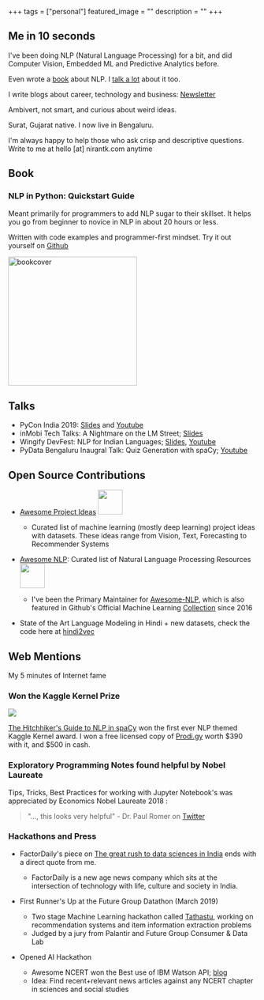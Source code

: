 +++
tags = ["personal"]
featured_image = ""
description = ""
+++

## Me in 10 seconds

I've been doing NLP (Natural Language Processing) for a bit, and did Computer Vision, Embedded ML and Predictive Analytics before. 

Even wrote a [book](#book) about NLP. I [talk a lot](#talks) about it too.

I write blogs about career, technology and business: [Newsletter](https://niranting.substack.com)

Ambivert, not smart, and curious about weird ideas.

Surat, Gujarat native. I now live in Bengaluru. 

I'm always happy to help those who ask crisp and descriptive questions. Write to me at hello [at] nirantk.com anytime

## Book
### NLP in Python: Quickstart Guide

Meant primarily for programmers to add NLP sugar to their skillset. It helps you go from beginner to novice in NLP in about 20 hours or less.

Written with code examples and programmer-first mindset. Try it out yourself on [Github](https://github.com/NirantK/nlp-python-deep-learning)

[<img src="https://images-eu.ssl-images-amazon.com/images/I/41uaueSqtUL._SX260_.jpg" alt="bookcover" style="width:261px;"/>](https://www.amazon.in/dp/B07L3PLQS1)

## Talks
* PyCon India 2019: [Slides](http://bit.ly/pycon2019talk) and [Youtube](https://youtu.be/UM56FDjSx9g)
* inMobi Tech Talks: A Nightmare on the LM Street; [Slides](http://bit.ly/nirant-talk-inmobi)
* Wingify DevFest: NLP for Indian Languages; [Slides](http://bit.ly/nirant-talk-1), [Youtube](https://www.youtube.com/watch?v=WiqV2W7tNc8) 
* PyData Bengaluru Inaugral Talk: Quiz Generation with spaCy; [Youtube](https://www.youtube.com/watch?v=lsIXsnmICOM)

## Open Source Contributions 

* [Awesome Project Ideas](https://github.com/NirantK/awesome-project-ideas) <img src="https://img.shields.io/github/stars/NirantK/awesome-project-ideas?style=flat" style="width:50px;display: inline-block;"/>	
	* Curated list of machine learning (mostly deep learning) project ideas with datasets. These ideas range from Vision, Text, Forecasting to Recommender Systems

* [Awesome NLP](https://github.com/keon/awesome-nlp): Curated list of Natural Language Processing Resources <img src="https://img.shields.io/github/stars/keon/awesome-nlp?style=flat" style="width:50px;display: inline-block;"/>
	* I've been the Primary Maintainer for [Awesome-NLP](https://github.com/keon/awesome-nlp), which is also featured in Github's Official Machine Learning [Collection](https://github.com/collections/machine-learning) since 2016

* State of the Art Language Modeling in Hindi + new datasets, check the code here at [hindi2vec](https://github.com/NirantK/hindi2vec)

## Web Mentions

My 5 minutes of Internet fame

### Won the Kaggle Kernel Prize

[![](https://i.imgur.com/Zie5FlB.png)](https://www.kaggle.com/nirant/hitchhiker-s-guide-to-nlp-in-spacy/)

[The Hitchhiker's Guide to NLP in spaCy](https://www.kaggle.com/nirant/hitchhiker-s-guide-to-nlp-in-spacy/) won the first ever NLP themed Kaggle Kernel award. I won a free licensed copy of [Prodi.gy](https://prodi.gy/) worth $390 with it, and $500 in cash. 

### Exploratory Programming Notes found helpful by Nobel Laureate

Tips, Tricks, Best Practices for working with Jupyter Notebook's was appreciated by Economics Nobel Laureate 2018 : 

> "..., this looks very helpful" - Dr. Paul Romer on [Twitter](https://twitter.com/paulmromer/status/985518009879089152)

### Hackathons and Press

* FactorDaily's piece on [The great rush to data sciences in India](https://factordaily.com/rush-training-data-science-machine-learning-ai-india/) ends with a direct quote from me. 
	* FactorDaily is a new age news company which sits at the intersection of technology with life, culture and society in India.


* First Runner's Up at the Future Group Datathon (March 2019)
	* Two stage Machine Learning hackathon called [Tathastu](https://www.tathastu.ai/datathon), working on recommendation systems and item information extraction problems
	* Judged by a jury from Palantir and Future Group Consumer & Data Lab

* Opened AI Hackathon
	* Awesome NCERT won the Best use of IBM Watson API; [blog](https://medium.com/opened-ai/global-hackweek-winners-2017-a9e5da513270)
	* Idea: Find recent+relevant news articles against any NCERT chapter in sciences and social studies